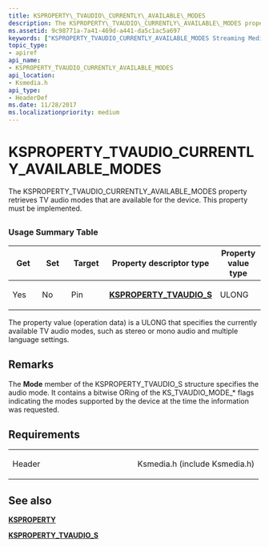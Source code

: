 ```yaml
---
title: KSPROPERTY\_TVAUDIO\_CURRENTLY\_AVAILABLE\_MODES
description: The KSPROPERTY\_TVAUDIO\_CURRENTLY\_AVAILABLE\_MODES property retrieves TV audio modes that are available for the device. This property must be implemented.
ms.assetid: 9c98771a-7a41-469d-a441-da5c1ac5a697
keywords: ["KSPROPERTY_TVAUDIO_CURRENTLY_AVAILABLE_MODES Streaming Media Devices"]
topic_type:
- apiref
api_name:
- KSPROPERTY_TVAUDIO_CURRENTLY_AVAILABLE_MODES
api_location:
- Ksmedia.h
api_type:
- HeaderDef
ms.date: 11/28/2017
ms.localizationpriority: medium
---
```


# KSPROPERTY\_TVAUDIO\_CURRENTLY\_AVAILABLE\_MODES


The KSPROPERTY\_TVAUDIO\_CURRENTLY\_AVAILABLE\_MODES property retrieves TV audio modes that are available for the device. This property must be implemented.

## <span id="ddk_ksproperty_tvaudio_currently_available_modes_ks"></span><span id="DDK_KSPROPERTY_TVAUDIO_CURRENTLY_AVAILABLE_MODES_KS"></span>


### Usage Summary Table

<table>
<colgroup>
<col width="20%" />
<col width="20%" />
<col width="20%" />
<col width="20%" />
<col width="20%" />
</colgroup>
<thead>
<tr class="header">
<th>Get</th>
<th>Set</th>
<th>Target</th>
<th>Property descriptor type</th>
<th>Property value type</th>
</tr>
</thead>
<tbody>
<tr class="odd">
<td><p>Yes</p></td>
<td><p>No</p></td>
<td><p>Pin</p></td>
<td><p><a href="https://docs.microsoft.com/windows-hardware/drivers/ddi/ksmedia/ns-ksmedia-ksproperty_tvaudio_s" data-raw-source="[&lt;strong&gt;KSPROPERTY_TVAUDIO_S&lt;/strong&gt;](/windows-hardware/drivers/ddi/ksmedia/ns-ksmedia-ksproperty_tvaudio_s)"><strong>KSPROPERTY_TVAUDIO_S</strong></a></p></td>
<td><p>ULONG</p></td>
</tr>
</tbody>
</table>

 

The property value (operation data) is a ULONG that specifies the currently available TV audio modes, such as stereo or mono audio and multiple language settings.

Remarks
-------

The **Mode** member of the KSPROPERTY\_TVAUDIO\_S structure specifies the audio mode. It contains a bitwise ORing of the KS\_TVAUDIO\_MODE\_\* flags indicating the modes supported by the device at the time the information was requested.

Requirements
------------

<table>
<colgroup>
<col width="50%" />
<col width="50%" />
</colgroup>
<tbody>
<tr class="odd">
<td><p>Header</p></td>
<td>Ksmedia.h (include Ksmedia.h)</td>
</tr>
</tbody>
</table>

## See also


[**KSPROPERTY**](/windows-hardware/drivers/ddi/ks/ns-ks-ksidentifier)

[**KSPROPERTY\_TVAUDIO\_S**](/windows-hardware/drivers/ddi/ksmedia/ns-ksmedia-ksproperty_tvaudio_s)

 


